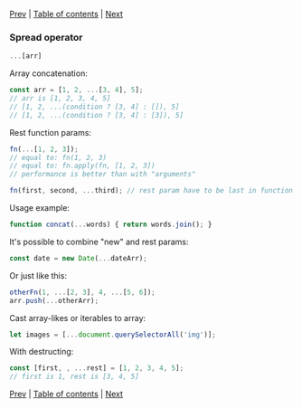 [Prev](02-assignment-destructing.md) | [Table of contents](https://github.com/gadyonysh/es2015-presentation#ecmascript-2015) | [Next](04-default-function-params.md)

### Spread operator

```js
...[arr]
```

Array concatenation:
```js
const arr = [1, 2, ...[3, 4], 5];
// arr is [1, 2, 3, 4, 5]
// [1, 2, ...(condition ? [3, 4] : []), 5]
// [1, 2, ...(condition ? [3, 4] : [3]), 5]
```

Rest function params:
```js
fn(...[1, 2, 3]);
// equal to: fn(1, 2, 3)
// equal to: fn.apply(fn, [1, 2, 3])
// performance is better than with "arguments"

fn(first, second, ...third); // rest param have to be last in function definition
```

Usage example:
```js
function concat(...words) { return words.join(); }
```

It's possible to combine "new" and rest params:
```js
const date = new Date(...dateArr);
```

Or just like this:
```js
otherFn(1, ...[2, 3], 4, ...[5, 6]);
arr.push(...otherArr);
```

Cast array-likes or iterables to array:
```js
let images = [...document.querySelectorAll('img')];
```

With destructing:
```js
const [first, , ...rest] = [1, 2, 3, 4, 5];
// first is 1, rest is [3, 4, 5]
```

[Prev](02-assignment-destructing.md) | [Table of contents](https://github.com/gadyonysh/es2015-presentation#ecmascript-2015) | [Next](04-default-function-params.md)